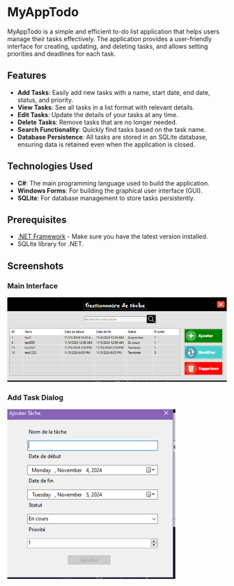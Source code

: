 # MyAppTodo

MyAppTodo is a simple and efficient to-do list application that helps users manage their tasks effectively. The application provides a user-friendly interface for creating, updating, and deleting tasks, and allows setting priorities and deadlines for each task.

## Features

- **Add Tasks**: Easily add new tasks with a name, start date, end date, status, and priority.
- **View Tasks**: See all tasks in a list format with relevant details.
- **Edit Tasks**: Update the details of your tasks at any time.
- **Delete Tasks**: Remove tasks that are no longer needed.
- **Search Functionality**: Quickly find tasks based on the task name.
- **Database Persistence**: All tasks are stored in an SQLite database, ensuring data is retained even when the application is closed.

## Technologies Used

- **C#**: The main programming language used to build the application.
- **Windows Forms**: For building the graphical user interface (GUI).
- **SQLite**: For database management to store tasks persistently.

## Prerequisites

- [.NET Framework](https://dotnet.microsoft.com/download) - Make sure you have the latest version installed.
- SQLite library for .NET.


## Screenshots

### Main Interface
![Main Interface](myapptodo/images/main_interface.png)

### Add Task Dialog
![Add Task Dialog](myapptodo/images/add_task_dialog.png)

 

